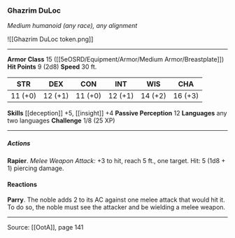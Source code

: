 ### Ghazrim DuLoc
_Medium humanoid (any race), any alignment_

![[Ghazrim DuLoc token.png]]


---

**Armor Class** 15 ([[5eOSRD/Equipment/Armor/Medium Armor/Breastplate]])
**Hit Points** 9 (2d8)
**Speed** 30 ft.

| STR     | DEX     | CON     | INT     | WIS     | CHA     |
|---------|---------|---------|---------|---------|---------|
| 11 (+0) | 12 (+1) | 11 (+0) | 12 (+1) | 14 (+2) | 16 (+3) |

**Skills** [[deception]] +5, [[insight]] +4
**Passive Perception** 12
**Languages** any two languages
**Challenge** 1/8 (25 XP)

---

##### Actions
**Rapier**. _Melee Weapon Attack:_ +3 to hit, reach 5 ft., one target. Hit: 5 (1d8 + 1) piercing damage.

#### Reactions
**Parry**. The noble adds 2 to its AC against one melee attack that would hit it. To do so, the noble must see the attacker and be wielding a melee weapon.


---

Source: [[OotA]], page 141